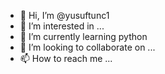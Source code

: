 - 👋 Hi, I’m @yusuftunc1
- 👀 I’m interested in ... 
- 🌱 I’m currently learning python
- 💞️ I’m looking to collaborate on ...
- 📫 How to reach me ...

<!---
yusuftunc1/yusuftunc1 is a ✨ special ✨ repository because its `README.md` (this file) appears on your GitHub profile.
You can click the Preview link to take a look at your changes.
--->
